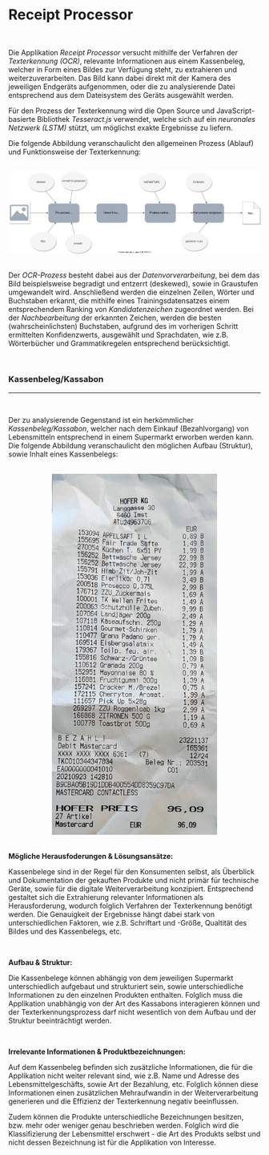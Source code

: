# Receipt Processor

<br/>

Die Applikation *Receipt Processor* versucht mithilfe der Verfahren der *Texterkennung (OCR)*, relevante Informationen aus einem Kassenbeleg, welcher in Form eines Bildes zur Verfügung steht, zu extrahieren und weiterzuverarbeiten. Das Bild kann dabei direkt mit der Kamera des jeweiligen Endgeräts aufgenommen, oder die zu analysierende Datei entsprechend aus dem Dateisystem des Geräts ausgewählt werden.

Für den Prozess der Texterkennung wird die Open Source und JavaScript-basierte Bibliothek *Tesseract.js* verwendet, welche sich auf ein *neuronales Netzwerk (LSTM)* stützt, um möglichst exakte Ergebnisse zu liefern.


Die folgende Abbildung veranschaulicht den allgemeinen Prozess (Ablauf) und Funktionsweise der Texterkennung:

<br/>

<div align="center">
    <img src="./assets/diagrams/ocr-process.svg" alt="OCR-Prozess">
</div>

<br/>

Der *OCR-Prozess* besteht dabei aus der *Datenvorverarbeitung*, bei dem das Bild beispielsweise begradigt und entzerrt (deskewed), sowie in Graustufen umgewandelt wird. Anschließend werden die einzelnen Zeilen, Wörter und Buchstaben erkannt, die mithilfe eines Trainingsdatensatzes einem entsprechendem Ranking von *Kandidatenzeichen* zugeordnet werden. Bei der *Nachbearbeitung* der erkannten Zeichen, werden die besten (wahrscheinlichsten) Buchstaben, aufgrund des im vorherigen Schritt ermittelten Konfidenzwerts, ausgewählt und Sprachdaten, wie z.B. Wörterbücher und Grammatikregelen entsprechend berücksichtigt.

<br/>

### Kassenbeleg/Kassabon

<hr/>

<br/>

Der zu analysierende Gegenstand ist ein herkömmlicher *Kassenbeleg/Kassabon*, welcher nach dem Einkauf (Bezahlvorgang) von Lebensmitteln entsprechend in einem Supermarkt erworben werden kann. Die folgende Abbildung veranschaulicht den möglichen Aufbau (Struktur), sowie Inhalt eines Kassenbelegs:

<br/>

<div align="center">
    <img src="./assets/img/receipt.jpg" alt="Kassenbeleg Beispiel" height="720px">
</div>

<br/>


**Mögliche Herausfoderungen & Lösungsansätze:**

Kassenbelege sind in der Regel für den Konsumenten selbst, als Überblick und Dokumentation der gekauften Produkte und nicht primär für technische Geräte, sowie für die digitale Weiterverarbeitung konzipiert. Entsprechend gestaltet sich die Extrahierung relevanter Informationen als Herausforderung, wodurch folglich Verfahren der Texterkennung benötigt werden. Die Genauigkeit der Ergebnisse hängt dabei stark von unterschiedlichen Faktoren, wie z.B. Schriftart und -Größe, Qualtität des Bildes und des Kassenbelegs, etc.

<br/>

**Aufbau & Struktur:**

Die Kassenbelege können abhängig von dem jeweiligen Supermarkt unterschiedlich aufgebaut und strukturiert sein, sowie unterschiedliche Informationen zu den einzelnen Produkten enthalten. Folglich muss die Applikation unabhängig von der Art des Kassabons interagieren können und der Texterkennungsprozess darf nicht wesentlich von dem Aufbau und der Struktur beeinträchtigt werden.

<br/>

**Irrelevante Informationen & Produktbezeichnungen:**

Auf dem Kassenbeleg befinden sich zusätzliche Informationen, die für die Applikation nicht weiter relevant sind, wie z.B. Name und Adresse des Lebensmittelgeschäfts, sowie Art der Bezahlung, etc. Folglich können diese Informationen einen zusätzlichen Mehraufwandin in der Weiterverarbeitung generieren und die Effizienz der Texterkennung negativ beeinflussen. 

Zudem können die Produkte unterschiedliche Bezeichnungen besitzen, bzw. mehr oder weniger genau beschrieben werden. Folglich wird die Klassifizierung der Lebensmittel erschwert - die Art des Produkts selbst und nicht dessen Bezeichnung ist für die Applikation von Interesse.




